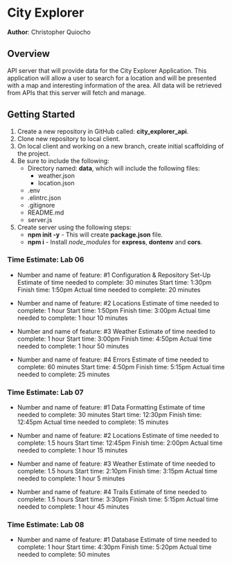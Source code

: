 # City Explorer

**Author**: Christopher Quiocho

## Overview

API server that will provide data for the City Explorer Application. This application will allow a user to search for a location and will be presented with a map and interesting information of the area. All data will be retrieved from APIs that this server will fetch and manage.

## Getting Started

1. Create a new repository in GitHub called: **city_explorer_api**.
1. Clone new repository to local client.
1. On local client and working on a new branch, create initial scaffolding of the project.
1. Be sure to include the following:
    - Directory named: **data**, which will include the following files:
        - weather.json
        - location.json
    - .env
    - .elintrc.json
    - .gitignore
    - README.md
    - server.js
1. Create server using the following steps:
    - **npm init -y** - This will create **package.json** file.
    - **npm i** - Install *node_modules* for **express**, **dontenv** and **cors**.

### Time Estimate: Lab 06

- Number and name of feature: #1 Configuration & Repository Set-Up
Estimate of time needed to complete: 30 minutes
Start time: 1:30pm
Finish time: 1:50pm
Actual time needed to complete: 20 minutes

- Number and name of feature: #2 Locations
Estimate of time needed to complete: 1 hour
Start time: 1:50pm
Finish time: 3:00pm
Actual time needed to complete: 1 hour 10 minutes

- Number and name of feature: #3 Weather
Estimate of time needed to complete: 1 hour
Start time: 3:00pm
Finish time: 4:50pm
Actual time needed to complete: 1 hour 50 minutes

- Number and name of feature: #4 Errors
Estimate of time needed to complete: 60 minutes
Start time: 4:50pm
Finish time: 5:15pm
Actual time needed to complete: 25 minutes

### Time Estimate: Lab 07

- Number and name of feature: #1 Data Formatting
Estimate of time needed to complete: 30 minutes
Start time: 12:30pm
Finish time: 12:45pm
Actual time needed to complete: 15 minutes

- Number and name of feature: #2 Locations
Estimate of time needed to complete: 1.5 hours
Start time: 12:45pm
Finish time: 2:00pm
Actual time needed to complete:  1 hour 15 minutes

- Number and name of feature: #3 Weather
Estimate of time needed to complete: 1.5 hours
Start time: 2:10pm
Finish time: 3:15pm
Actual time needed to complete:  1 hour 5 minutes

- Number and name of feature: #4 Trails
Estimate of time needed to complete: 1.5 hours
Start time: 3:30pm
Finish time: 5:15pm
Actual time needed to complete: 1 hour 45 minutes

### Time Estimate: Lab 08

- Number and name of feature: #1 Database
Estimate of time needed to complete: 1 hour
Start time: 4:30pm
Finish time: 5:20pm
Actual time needed to complete: 50 minutes